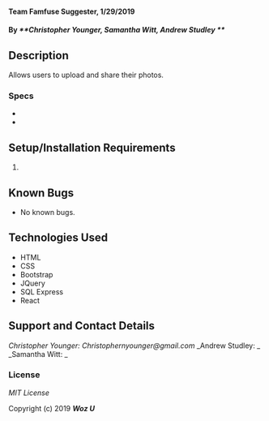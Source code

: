 #### Team Famfuse Suggester, 1/29/2019

#### By _**Christopher Younger, Samantha Witt, Andrew Studley **_

## Description

Allows users to upload and share their photos. 

### Specs

* 
* 


## Setup/Installation Requirements

1. 

## Known Bugs
* No known bugs. 

## Technologies Used
* HTML
* CSS
* Bootstrap
* JQuery
* SQL Express
* React

## Support and Contact Details


_Christopher Younger: Christophernyounger@gmail.com_
_Andrew Studley: _
_Samantha Witt: _ 

### License

*MIT License*

Copyright (c) 2019 **_Woz U_**

